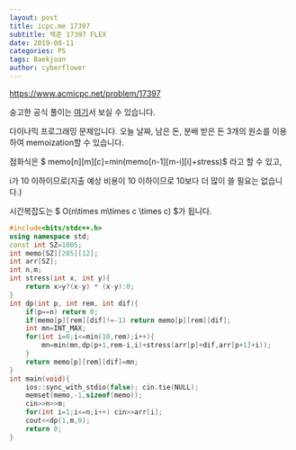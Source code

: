 ```yaml
---
layout: post
title: icpc.me 17397
subtitle: 백준 17397 FLEX
date: 2019-08-11
categories: PS
tags: Baekjoon
author: cyberflower
---
```


<https://www.acmicpc.net/problem/17397>

숭고한 공식 풀이는 [여기](https://drive.google.com/file/d/1XwcQgX81fR_2ULyzXoY1DZ1Y9EsXyu-_/view)서 보실 수 있습니다.

다이나믹 프로그래밍 문제입니다. 오늘 날짜, 남은 돈, 분배 받은 돈 3개의 원소를 이용하여 memoization할 수 있습니다.

점화식은 $ memo[n][m][c]=min(memo[n-1][m-i][i]+stress)$ 라고 할 수 있고,

i가 10 이하이므로(지출 예상 비용이 10 이하이므로 10보다 더 많이 쓸 필요는 없습니다.)

시간복잡도는 $ O(n\times m\times c \times c) $가 됩니다.

```cpp
#include<bits/stdc++.h>
using namespace std;
const int SZ=1005;
int memo[SZ][205][12];
int arr[SZ];
int n,m;
int stress(int x, int y){
	return x>y?(x-y) * (x-y):0;
}
int dp(int p, int rem, int dif){
	if(p==n) return 0;
	if(memo[p][rem][dif]!=-1) return memo[p][rem][dif];
	int mn=INT_MAX;
	for(int i=0;i<=min(10,rem);i++){
		mn=min(mn,dp(p+1,rem-i,i)+stress(arr[p]+dif,arr[p+1]+i));
	}
	return memo[p][rem][dif]=mn;
}
int main(void){
	ios::sync_with_stdio(false); cin.tie(NULL);
	memset(memo,-1,sizeof(memo));
	cin>>n>>m;
	for(int i=1;i<=n;i++) cin>>arr[i];
	cout<<dp(1,m,0);
	return 0;
}
```

